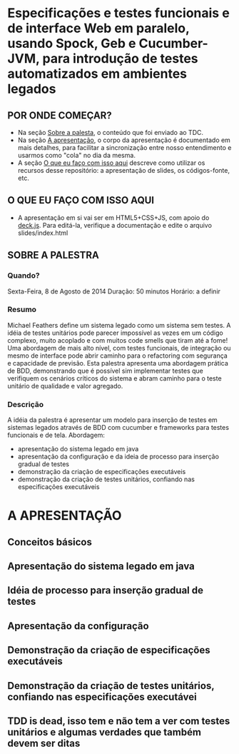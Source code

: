 # Especificações e testes funcionais e de interface Web em paralelo, usando Spock, Geb e Cucumber-JVM, para introdução de testes automatizados em ambientes legados

## POR ONDE COMEÇAR?

* Na seção [Sobre a palesta](sobre-a-palestra), o conteúdo que foi enviado ao TDC. 
* Na seção [A apresentação](a-apresentacao), o corpo da apresentação é documentado em mais detalhes, para facilitar a sincronização entre nosso entendimento e usarmos como "cola" no dia da mesma.
* A seção [O que eu faço com isso aqui](o-que-eu-faco-com-isso-aqui) descreve como utilizar os recursos desse repositório: a apresentação de slides, os códigos-fonte, etc.

## O QUE EU FAÇO COM ISSO AQUI

* A apresentação em si vai ser em HTML5+CSS+JS, com apoio do [deck.js](http://imakewebthings.com/deck.js/). Para editá-la, verifique a documentação e edite o arquivo slides/index.html

## SOBRE A PALESTRA

### Quando?
Sexta-Feira, 8 de Agosto de 2014
Duração: 50 minutos
Horário: a definir

### Resumo

Michael Feathers define um sistema legado como um sistema sem testes. A idéia de testes unitários pode parecer impossível as vezes em um código complexo, muito acoplado e com muitos code smells que tiram até a fome! Uma abordagem de mais alto nível, com testes funcionais, de integração ou mesmo de interface pode abrir caminho para o refactoring com segurança e capacidade de previsão. Esta palestra apresenta uma abordagem prática de BDD, demonstrando que é possível sim implementar testes que verifiquem os cenários críticos do sistema e abram caminho para o teste unitário de qualidade e valor agregado.

### Descrição

A idéia da palestra é apresentar um modelo para inserção de testes em sistemas legados através de BDD com cucumber e frameworks para testes funcionais e de tela. Abordagem:
* apresentação do sistema legado em java
* apresentação da configuração e da ideia de processo para inserção gradual de testes
* demonstração da criação de especificações executáveis
* demonstração da criação de testes unitários, confiando nas especificações executáveis

# A APRESENTAÇÃO

## Conceitos básicos
## Apresentação do sistema legado em java
## Idéia de processo para inserção gradual de testes
## Apresentação da configuração
## Demonstração da criação de especificações executáveis
## Demonstração da criação de testes unitários, confiando nas especificações executávei
## TDD is dead, isso tem e não tem a ver com testes unitários e algumas verdades que também devem ser ditas

